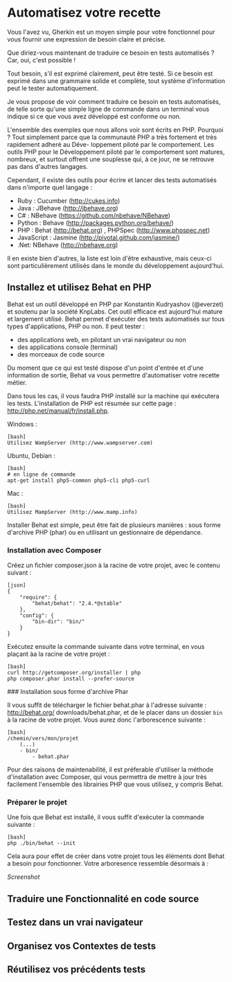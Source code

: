 # Automatisez votre recette

Vous l'avez vu, Gherkin est un moyen simple pour votre fonctionnel pour vous fournir
une expression de besoin claire et précise.

Que diriez-vous maintenant de traduire ce besoin en tests automatisés ? Car, oui, c'est possible !

Tout besoin, s'il est exprimé clairement, peut être testé. Si ce besoin est exprimé dans une
grammaire solide et complète, tout système d'information peut le tester automatiquement.

Je vous propose de voir comment traduire ce besoin en tests automatisés, de telle sorte
qu'une simple ligne de commande dans un terminal vous indique si ce que vous avez développé est 
conforme ou non.

L'ensemble des exemples que nous allons voir sont écrits en PHP. Pourquoi ? Tout simplement 
parce que la communauté PHP a très fortement et très rapidement adheré au Déve-
loppement piloté par le comportement. Les outils PHP pour le Développement piloté par
le comportement sont matures, nombreux, et surtout offrent une souplesse qui, à ce jour,
ne se retrouve pas dans d'autres langages.

Cependant, il existe des outils pour écrire et lancer des tests automatisés dans n'importe
quel langage :

+ Ruby : Cucumber (http://cukes.info)
+ Java : JBehave (http://jbehave.org)
+ C# : NBehave (https://github.com/nbehave/NBehave)
+ Python : Behave (http://packages.python.org/behave/)
+ PHP : Behat (http://behat.org) , PHPSpec (http://www.phpspec.net)
+ JavaScript : Jasmine (http://pivotal.github.com/jasmine/)
+ .Net: NBehave (http://nbehave.org)

Il en existe bien d'autres, la liste est loin d'être exhaustive, mais ceux-ci sont particulièrement 
utilisés dans le monde du développement aujourd'hui.




## Installez et utilisez Behat en PHP

Behat est un outil développé en PHP par Konstantin Kudryashov (@everzet) et soutenu
par la société KnpLabs. Cet outil efficace est aujourd'hui mature et largement utilisé.
Behat permet d'exécuter des tests automatisés sur tous types d'applications, PHP ou non.
Il peut tester :

+ des applications web, en pilotant un vrai navigateur ou non
+ des applications console (terminal)
+ des morceaux de code source

Du moment que ce qui est testé dispose d'un point d'entrée et d'une information de sortie,
Behat va vous permettre d'automatiser votre recette métier.

Dans tous les cas, il vous faudra PHP installé sur la machine qui exécutera les tests.
L'installation de PHP est résumée sur cette page : http://php.net/manual/fr/install.php.

Windows :

    [bash]
    Utilisez WampServer (http://www.wampserver.com)

Ubuntu, Debian :

    [bash]
    # en ligne de commande
    apt-get install php5-common php5-cli php5-curl

Mac :

    [bash]
    Utilisez MampServer (http://www.mamp.info)


Installer Behat est simple, peut être fait de plusieurs manières : sous forme d'archive PHP
(phar) ou en utilisant un gestionnaire de dépendance.

### Installation avec Composer

Créez un fichier composer.json à la racine de votre projet, avec le contenu suivant :

    [json]
    {
        "require": {
            "behat/behat": "2.4.*@stable"
        },
        "config": {
            "bin-dir": "bin/"
        }
    }


Exécutez ensuite la commande suivante dans votre terminal, en vous plaçant àa la racine
de votre projet :

    [bash]
    curl http://getcomposer.org/installer | php
    php composer.phar install --prefer-source

### Installation sous forme d'archive Phar

Il vous suffit de télécharger le fichier behat.phar à l'adresse suivante : http://behat.org/
downloads/behat.phar, et de le placer dans un dossier `bin` à la racine de votre projet. Vous
aurez donc l'arborescence suivante :

    [bash]
    /chemin/vers/mon/projet
        (...)
        - bin/
            - behat.phar


Pour des raisons de maintenabilité, il est préferable d'utiliser la méthode d'installation
avec Composer, qui vous permettra de mettre à jour très facilement l'ensemble des librairies 
PHP que vous utilisez, y compris Behat.

### Préparer le projet

Une fois que Behat est installé, il vous suffit d'exécuter la commande suivante :

    [bash]
    php ./bin/behat --init

Cela aura pour effet de créer dans votre projet tous les éléments dont Behat a besoin pour
fonctionner. Votre arboresence ressemble désormais à :

*Screenshot*


## Traduire une Fonctionnalité en code source
## Testez dans un vrai navigateur
## Organisez vos Contextes de tests
## Réutilisez vos précédents tests